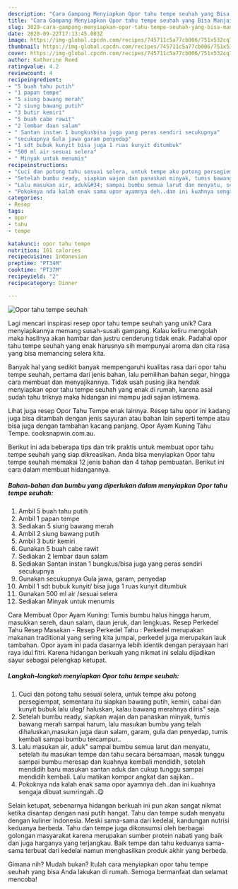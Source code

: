 ```yaml
---
description: "Cara Gampang Menyiapkan Opor tahu tempe seuhah yang Bisa Manjain Lidah"
title: "Cara Gampang Menyiapkan Opor tahu tempe seuhah yang Bisa Manjain Lidah"
slug: 3029-cara-gampang-menyiapkan-opor-tahu-tempe-seuhah-yang-bisa-manjain-lidah
date: 2020-09-22T17:13:45.003Z
image: https://img-global.cpcdn.com/recipes/745711c5a77cb006/751x532cq70/opor-tahu-tempe-seuhah-foto-resep-utama.jpg
thumbnail: https://img-global.cpcdn.com/recipes/745711c5a77cb006/751x532cq70/opor-tahu-tempe-seuhah-foto-resep-utama.jpg
cover: https://img-global.cpcdn.com/recipes/745711c5a77cb006/751x532cq70/opor-tahu-tempe-seuhah-foto-resep-utama.jpg
author: Katherine Reed
ratingvalue: 4.2
reviewcount: 4
recipeingredient:
- "5 buah tahu putih"
- "1 papan tempe"
- "5 siung bawang merah"
- "2 siung bawang putih"
- "3 butir kemiri"
- "5 buah cabe rawit"
- "2 lembar daun salam"
- " Santan instan 1 bungkusbisa juga yang peras sendiri secukupnya"
- "secukupnya Gula jawa garam penyedap"
- "1 sdt bubuk kunyit bisa juga 1 ruas kunyit ditumbuk"
- "500 ml air sesuai selera"
- " Minyak untuk menumis"
recipeinstructions:
- "Cuci dan potong tahu sesuai selera, untuk tempe aku potong persegiempat, sementara itu siapkan bawang putih, kemiri, cabai dan kunyit bubuk lalu uleg/ haluskan, kalau bawang merahnya diiris&#34; saja."
- "Setelah bumbu ready, siapkan wajan dan panaskan minyak, tumis bawang merah sampai harum, lalu masukan bumbu yang telah dihaluskan,masukan juga daun salam, garam, gula dan penyedap, tumis kembali sampai bumbu tercampur.."
- "Lalu masukan air, aduk&#34; sampai bumbu semua larut dan menyatu, setelah itu masukan tempe dan tahu secara bersamaan, masak tunggu sampai bumbu meresap dan kuahnya kembali mendidih, setelah mendidih baru masukan santan aduk dan cukup tunggu sampai mendidih kembali. Lalu matikan kompor angkat dan sajikan.."
- "Pokoknya nda kalah enak sama opor ayamnya deh..dan ini kuahnya sengaja dibuat sumringah..😋"
categories:
- Resep
tags:
- opor
- tahu
- tempe

katakunci: opor tahu tempe 
nutrition: 161 calories
recipecuisine: Indonesian
preptime: "PT34M"
cooktime: "PT37M"
recipeyield: "2"
recipecategory: Dinner

---
```



![Opor tahu tempe seuhah](https://img-global.cpcdn.com/recipes/745711c5a77cb006/751x532cq70/opor-tahu-tempe-seuhah-foto-resep-utama.jpg)

Lagi mencari inspirasi resep opor tahu tempe seuhah yang unik? Cara menyiapkannya memang susah-susah gampang. Kalau keliru mengolah maka hasilnya akan hambar dan justru cenderung tidak enak. Padahal opor tahu tempe seuhah yang enak harusnya sih mempunyai aroma dan cita rasa yang bisa memancing selera kita.

Banyak hal yang sedikit banyak mempengaruhi kualitas rasa dari opor tahu tempe seuhah, pertama dari jenis bahan, lalu pemilihan bahan segar, hingga cara membuat dan menyajikannya. Tidak usah pusing jika hendak menyiapkan opor tahu tempe seuhah yang enak di rumah, karena asal sudah tahu triknya maka hidangan ini mampu jadi sajian istimewa.

Lihat juga resep Opor Tahu Tempe enak lainnya. Resep tahu opor ini kadang juga bisa ditambah dengan jenis sayuran atau bahan lain seperti tempe atau bisa juga dengan tambahan kacang panjang. Opor Ayam Kuning Tahu Tempe. cooksnapwin.com.au.


Berikut ini ada beberapa tips dan trik praktis untuk membuat opor tahu tempe seuhah yang siap dikreasikan. Anda bisa menyiapkan Opor tahu tempe seuhah memakai 12 jenis bahan dan 4 tahap pembuatan. Berikut ini cara dalam membuat hidangannya.

<!--inarticleads1-->

##### Bahan-bahan dan bumbu yang diperlukan dalam menyiapkan Opor tahu tempe seuhah:

1. Ambil 5 buah tahu putih
1. Ambil 1 papan tempe
1. Sediakan 5 siung bawang merah
1. Ambil 2 siung bawang putih
1. Ambil 3 butir kemiri
1. Gunakan 5 buah cabe rawit
1. Sediakan 2 lembar daun salam
1. Sediakan  Santan instan 1 bungkus/bisa juga yang peras sendiri secukupnya
1. Gunakan secukupnya Gula jawa, garam, penyedap
1. Ambil 1 sdt bubuk kunyit/ bisa juga 1 ruas kunyit ditumbuk
1. Gunakan 500 ml air /sesuai selera
1. Sediakan  Minyak untuk menumis


Cara Membuat Opor Ayam Kuning: Tumis bumbu halus hingga harum, masukkan sereh, daun salam, daun jeruk, dan lengkuas. Resep Perkedel Tahu Resep Masakan - Resep Perkedel Tahu : Perkedel merupakan makanan traditional yang sering kita jumpai, perkedel juga merupakan lauk tambahan. Opor ayam ini pada dasarnya lebih identik dengan perayaan hari raya idul fitri. Karena hidangan berkuah yang nikmat ini selalu dijadikan sayur sebagai pelengkap ketupat. 

<!--inarticleads2-->

##### Langkah-langkah menyiapkan Opor tahu tempe seuhah:

1. Cuci dan potong tahu sesuai selera, untuk tempe aku potong persegiempat, sementara itu siapkan bawang putih, kemiri, cabai dan kunyit bubuk lalu uleg/ haluskan, kalau bawang merahnya diiris&#34; saja.
1. Setelah bumbu ready, siapkan wajan dan panaskan minyak, tumis bawang merah sampai harum, lalu masukan bumbu yang telah dihaluskan,masukan juga daun salam, garam, gula dan penyedap, tumis kembali sampai bumbu tercampur..
1. Lalu masukan air, aduk&#34; sampai bumbu semua larut dan menyatu, setelah itu masukan tempe dan tahu secara bersamaan, masak tunggu sampai bumbu meresap dan kuahnya kembali mendidih, setelah mendidih baru masukan santan aduk dan cukup tunggu sampai mendidih kembali. Lalu matikan kompor angkat dan sajikan..
1. Pokoknya nda kalah enak sama opor ayamnya deh..dan ini kuahnya sengaja dibuat sumringah..😋


Selain ketupat, sebenarnya hidangan berkuah ini pun akan sangat nikmat ketika disantap dengan nasi putih hangat. Tahu dan tempe sudah menyatu dengan kuliner Indonesia. Meski sama-sama dari kedelai, kandungan nutrisi keduanya berbeda. Tahu dan tempe juga dikonsumsi oleh berbagai golongan masyarakat karena merupakan sumber protein nabati yang baik dan juga harganya yang terjangkau. Baik tempe dan tahu keduanya sama-sama terbuat dari kedelai namun menghasilkan produk akhir yang berbeda. 

Gimana nih? Mudah bukan? Itulah cara menyiapkan opor tahu tempe seuhah yang bisa Anda lakukan di rumah. Semoga bermanfaat dan selamat mencoba!
